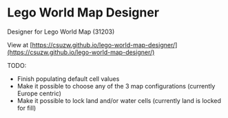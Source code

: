 # Lego World Map Designer

Designer for Lego World Map (31203)

View at [https://csuzw.github.io/lego-world-map-designer/](https://csuzw.github.io/lego-world-map-designer/)

TODO:
* Finish populating default cell values
* Make it possible to choose any of the 3 map configurations (currently Europe centric)
* Make it possible to lock land and/or water cells (currently land is locked for fill)